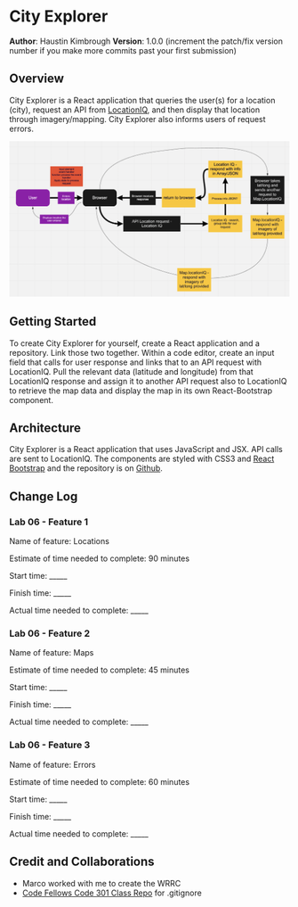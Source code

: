 # City Explorer

**Author**: Haustin Kimbrough
**Version**: 1.0.0 (increment the patch/fix version number if you make more commits past your first submission)

## Overview
<!-- Provide a high level overview of what this application is and why you are building it, beyond the fact that it's an assignment for this class. (i.e. What's your problem domain?) -->

City Explorer is a React application that queries the user(s) for a location (city), request an API from [LocationIQ](https://locationiq.com/), and then display that location through imagery/mapping. City Explorer also informs users of request errors.

![WRRC](./wrrc.png)

## Getting Started
<!-- What are the steps that a user must take in order to build this app on their own machine and get it running? -->
To create City Explorer for yourself, create a React application and a repository. Link those two together. Within a code editor, create an input field that calls for user response and links that to an API request with LocationIQ. Pull the relevant data (latitude and longitude) from that LocationIQ response and assign it to another API request also to LocationIQ to retrieve the map data and display the map in its own React-Bootstrap component.

## Architecture
<!-- Provide a detailed description of the application design. What technologies (languages, libraries, etc) you're using, and any other relevant design information. -->
 City Explorer is a React application that uses JavaScript and JSX. API calls are sent to LocationIQ. The components are styled with CSS3 and [React Bootstrap](https://react-bootstrap.github.io/) and the repository is on [Github](https://github.com/hkimbrough22/city-explorer).

## Change Log

<!-- Use this area to document the iterative changes made to your application as each feature is successfully implemented. Use time stamps. Here's an example:

01-01-2001 4:59pm - Application now has a fully-functional express server, with a GET route for the location resource. -->

### Lab 06 - Feature 1

Name of feature: Locations

Estimate of time needed to complete: 90 minutes

Start time: _____

Finish time: _____

Actual time needed to complete: _____

### Lab 06 - Feature 2

Name of feature: Maps

Estimate of time needed to complete: 45 minutes

Start time: _____

Finish time: _____

Actual time needed to complete: _____

### Lab 06 - Feature 3

Name of feature: Errors

Estimate of time needed to complete: 60 minutes

Start time: _____

Finish time: _____

Actual time needed to complete: _____

## Credit and Collaborations
<!-- Give credit (and a link) to other people or resources that helped you build this application. -->
- Marco worked with me to create the WRRC
- [Code Fellows Code 301 Class Repo](https://github.com/codefellows/seattle-code-301d77) for .gitignore